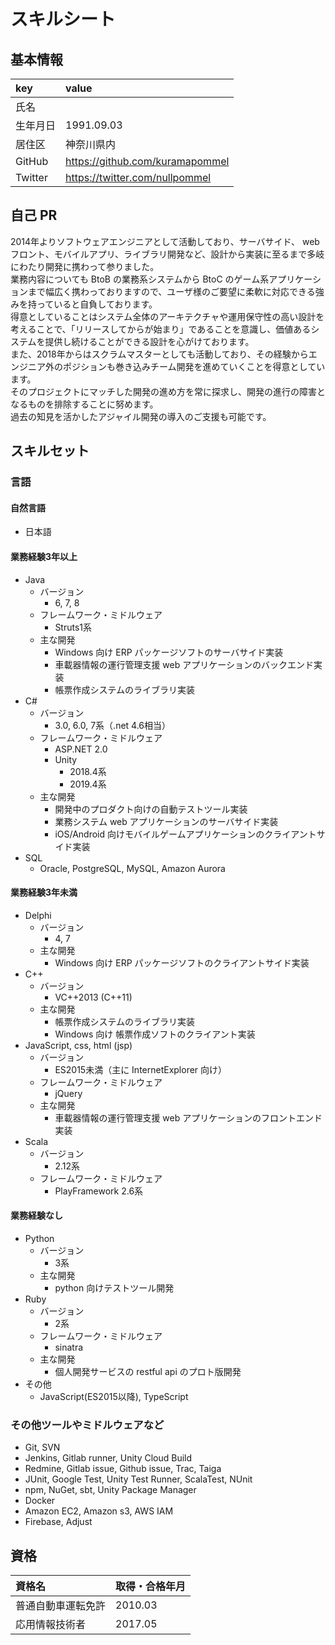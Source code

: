 # スキルシート

## 基本情報

| key      | value                           |
| :------- | :------------------------------ |
| 氏名     |                                 |
| 生年月日 | 1991.09.03                      |
| 居住区   | 神奈川県内                      |
| GitHub   | https://github.com/kuramapommel |
| Twitter  | https://twitter.com/nullpommel  |

## 自己 PR

2014年よりソフトウェアエンジニアとして活動しており、サーバサイド、 web フロント、モバイルアプリ、ライブラリ開発など、設計から実装に至るまで多岐にわたり開発に携わって参りました。<br>
業務内容についても BtoB の業務系システムから BtoC のゲーム系アプリケーションまで幅広く携わっておりますので、ユーザ様のご要望に柔軟に対応できる強みを持っていると自負しております。<br>
得意としていることはシステム全体のアーキテクチャや運用保守性の高い設計を考えることで、「リリースしてからが始まり」であることを意識し、価値あるシステムを提供し続けることができる設計を心がけております。<br>
また、2018年からはスクラムマスターとしても活動しており、その経験からエンジニア外のポジションも巻き込みチーム開発を進めていくことを得意としています。<br>
そのプロジェクトにマッチした開発の進め方を常に探求し、開発の進行の障害となるものを排除することに努めます。<br>
過去の知見を活かしたアジャイル開発の導入のご支援も可能です。

## スキルセット

### 言語

#### 自然言語

* 日本語

#### 業務経験3年以上

* Java
  * バージョン
    * 6, 7, 8
  * フレームワーク・ミドルウェア
    * Struts1系
  * 主な開発
    * Windows 向け ERP パッケージソフトのサーバサイド実装
    * 車載器情報の運行管理支援 web アプリケーションのバックエンド実装
    * 帳票作成システムのライブラリ実装
* C#
  * バージョン
    * 3.0, 6.0, 7系（.net 4.6相当）
  * フレームワーク・ミドルウェア
    * ASP.NET 2.0
    * Unity
      * 2018.4系
      * 2019.4系
  * 主な開発
    * 開発中のプロダクト向けの自動テストツール実装
    * 業務システム web アプリケーションのサーバサイド実装
    * iOS/Android 向けモバイルゲームアプリケーションのクライアントサイド実装
* SQL
  * Oracle, PostgreSQL, MySQL, Amazon Aurora

#### 業務経験3年未満

* Delphi
  * バージョン
    * 4, 7
  * 主な開発
    * Windows 向け ERP パッケージソフトのクライアントサイド実装
* C++
  * バージョン
    * VC++2013 (C++11)
  * 主な開発
    * 帳票作成システムのライブラリ実装
    * Windows 向け 帳票作成ソフトのクライアント実装
* JavaScript, css, html (jsp)
  * バージョン
    * ES2015未満（主に InternetExplorer 向け）
  * フレームワーク・ミドルウェア
    * jQuery
  * 主な開発
    * 車載器情報の運行管理支援 web アプリケーションのフロントエンド実装
* Scala
  * バージョン
    * 2.12系
  * フレームワーク・ミドルウェア
    * PlayFramework 2.6系

#### 業務経験なし

* Python
  * バージョン
    * 3系
  * 主な開発
    * python 向けテストツール開発
* Ruby
  * バージョン
    * 2系
  * フレームワーク・ミドルウェア
    * sinatra
  * 主な開発
    * 個人開発サービスの restful api のプロト版開発
* その他
  * JavaScript(ES2015以降), TypeScript

### その他ツールやミドルウェアなど

* Git, SVN
* Jenkins, Gitlab runner, Unity Cloud Build
* Redmine, Gitlab issue, Github issue, Trac, Taiga
* JUnit, Google Test, Unity Test Runner, ScalaTest, NUnit
* npm, NuGet, sbt, Unity Package Manager
* Docker
* Amazon EC2, Amazon s3, AWS IAM
* Firebase, Adjust

## 資格

| 資格名             | 取得・合格年月 |
| :----------------- | :------------- |
| 普通自動車運転免許 | 2010.03        |
| 応用情報技術者     | 2017.05        |
